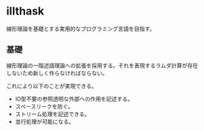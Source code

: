 # illthask

線形理論を基礎とする実用的なプログラミング言語を目指す。

## 基礎

線形理論の一階述語理論への拡張を採用する。それを表現するラムダ計算が存在しないため新しく作らなければならない。

これにより以下のことが実現できる。

* IO型不要の参照透明な外部への作用を記述する。
* スペースリークを防ぐ。
* ストリーム処理を記述できる。
* 並行処理が可能になる。
